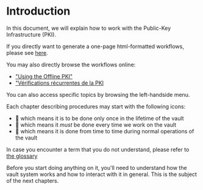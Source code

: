 # Introduction

In this document, we will explain how to work with the Public-Key Infrastructure (PKI).

If you directly want to generate a one-page html-formatted workflows, please see [here](./workflow/common/html_gen_and_signature.md).

You may also directly browse the workflows online:
 - ["Using the Offline PKI"](./workflow/offline_vault_ceremony.md)
 - ["Vérifications récurrentes de la PKI](./workflow/periodical-checks.md)

You can also access specific topics by browsing the left-handside menu.

Each chapter describing procedures may start with the following icons:
 - 🚀 which means it is to be done only once in the lifetime of the vault
 - 🔁 which means it *must* be done every time we work on the vault
 - 📆 which means it is done from time to time during normal operations of the vault

In case you encounter a term that you do not understand, please refer to [the glossary](./workflow/common/glossary.md)

Before you start doing anything on it, you'll need to understand how the vault system works and how to interact with it in general.
This is the subject of the next chapters.
